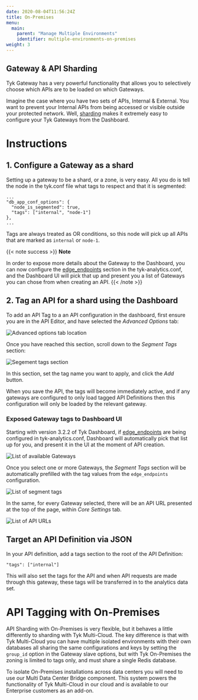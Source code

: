```yaml
---
date: 2020-08-04T11:56:24Z
title: On-Premises
menu: 
  main:
    parent: "Manage Multiple Environments"
    identifier: multiple-environments-on-premises
weight: 3
---
```


## Gateway & API Sharding
Tyk Gateway has a very powerful functionality that allows you to selectively choose which APIs are to be loaded on which Gateways.

Imagine the case where you have two sets of APIs, Internal & External.  You want to prevent your Internal APIs from being accessed or visible outside your protected network.  Well, [sharding](/docs/advanced-configuration/manage-multiple-environments/#api-sharding) makes it extremely easy to configure your Tyk Gateways from the Dashboard.

# Instructions

## 1. Configure a Gateway as a shard

Setting up a gateway to be a shard, or a zone, is very easy. All you do is tell the node in the tyk.conf file what tags to respect and that it is segmented:

```{.copyWrapper}
...
"db_app_conf_options": {
  "node_is_segmented": true,
  "tags": ["internal", "node-1"]
},
...
```

Tags are always treated as OR conditions, so this node will pick up all APIs that are marked as `internal` or `node-1`.


{{< note success >}}
**Note**

In order to expose more details about the Gateway to the Dashboard, you can now configure the [edge_endpoints](/docs/tyk-dashboard/configuration/#edge_endpoints) section in the tyk-analytics.conf, and the Dashboard UI will pick that up and present you a list of Gateways you can chose from when creating an API.
{{< /note >}}

## 2. Tag an API for a shard using the Dashboard

To add an API Tag to a an API configuration in the dashboard, first ensure you are in the API Editor, and have selected the *Advanced Options* tab:

![Advanced options tab location](/docs/img/2.10/advanced_options_designer.png)

Once you have reached this section, scroll down to the *Segment Tags* section:

![Segement tags section](/docs/img/2.10/segment_tags.png)

In this section, set the tag name you want to apply, and click the *Add* button.

When you save the API, the tags will become immediately active, and if any gateways are configured to only load tagged API Definitions then this configuration will only be loaded by the relevant gateway.

### Exposed Gateway tags to Dashboard UI

Starting with version 3.2.2 of Tyk Dashboard, if [edge_endpoints](/docs/tyk-dashboard/configuration/#edge_endpoints) are being configured in tyk-analytics.conf, Dashboard will automatically pick that list up for you, and present it in the  UI at the moment of API creation.

![List of available Gateways](/docs/img/dashboard/system-management/list-gateways.png)

Once you select one or more Gateways, the *Segment Tags* section will be automatically prefilled with the tag values from the `edge_endpoints` configuration.

![List of segment tags](/docs/img/dashboard/system-management/list-segment-tags.png)

In the same, for every Gateway selected, there will be an API URL presented at the top of the page, within *Core Settings* tab.

![List of API URLs](/docs/img/dashboard/system-management/list-api-urls.png)

## Target an API Definition via JSON

In your API definition, add a tags section to the root of the API Definition:

```{.copyWrapper}
"tags": ["internal"]
```

This will also set the tags for the API and when API requests are made through this gateway, these tags will be transferred in to the analytics data set.

# API Tagging with On-Premises

API Sharding with On-Premises is very flexible, but it behaves a little differently to sharding with Tyk Multi-Cloud. The key difference is that with Tyk Multi-Cloud you can have multiple isolated environments with their own databases all sharing the same configurations and keys by setting the `group_id` option in the Gateway slave options, but with Tyk On-Premises the zoning is limited to tags only, and must share a single Redis database.

To isolate On-Premises installations across data centers you will need to use our Multi Data Center Bridge component. This system powers the functionality of Tyk Multi-Cloud in our cloud and is available to our Enterprise customers as an add-on.
